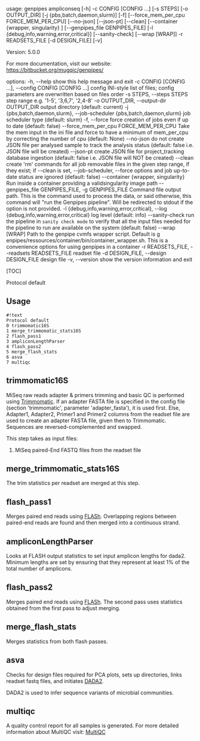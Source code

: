 usage: genpipes ampliconseq [-h] -c CONFIG [CONFIG ...] [-s STEPS]
                            [-o OUTPUT_DIR] [-j {pbs,batch,daemon,slurm}] [-f]
                            [--force_mem_per_cpu FORCE_MEM_PER_CPU]
                            [--no-json] [--json-pt] [--clean]
                            [--container {wrapper, singularity} <IMAGE PATH>]
                            [--genpipes_file GENPIPES_FILE]
                            [-l {debug,info,warning,error,critical}]
                            [--sanity-check] [--wrap [WRAP]] -r READSETS_FILE
                            [-d DESIGN_FILE] [-v]

Version: 5.0.0

For more documentation, visit our website: https://bitbucket.org/mugqic/genpipes/

options:
  -h, --help            show this help message and exit
  -c CONFIG [CONFIG ...], --config CONFIG [CONFIG ...]
                        config INI-style list of files; config parameters are
                        overwritten based on files order
  -s STEPS, --steps STEPS
                        step range e.g. '1-5', '3,6,7', '2,4-8'
  -o OUTPUT_DIR, --output-dir OUTPUT_DIR
                        output directory (default: current)
  -j {pbs,batch,daemon,slurm}, --job-scheduler {pbs,batch,daemon,slurm}
                        job scheduler type (default: slurm)
  -f, --force           force creation of jobs even if up to date (default:
                        false)
  --force_mem_per_cpu FORCE_MEM_PER_CPU
                        Take the mem input in the ini file and force to have a
                        minimum of mem_per_cpu by correcting the number of cpu
                        (default: None)
  --no-json             do not create JSON file per analysed sample to track
                        the analysis status (default: false i.e. JSON file
                        will be created)
  --json-pt             create JSON file for project_tracking database
                        ingestion (default: false i.e. JSON file will NOT be
                        created)
  --clean               create 'rm' commands for all job removable files in
                        the given step range, if they exist; if --clean is
                        set, --job-scheduler, --force options and job up-to-
                        date status are ignored (default: false)
  --container {wrapper, singularity} <IMAGE PATH>
                        Run inside a container providing a validsingularity
                        image path
  --genpipes_file GENPIPES_FILE, -g GENPIPES_FILE
                        Command file output path. This is the command used to
                        process the data, or said otherwise, this command will
                        "run the Genpipes pipeline". Will be redirected to
                        stdout if the option is not provided.
  -l {debug,info,warning,error,critical}, --log {debug,info,warning,error,critical}
                        log level (default: info)
  --sanity-check        run the pipeline in `sanity check mode` to verify that
                        all the input files needed for the pipeline to run are
                        available on the system (default: false)
  --wrap [WRAP]         Path to the genpipe cvmfs wrapper script. Default is g
                        enpipes/ressources/container/bin/container_wrapper.sh.
                        This is a convenience options for using genpipes in a
                        container
  -r READSETS_FILE, --readsets READSETS_FILE
                        readset file
  -d DESIGN_FILE, --design DESIGN_FILE
                        design file
  -v, --version         show the version information and exit

[TOC]

Protocol default

Usage
-----
```
#!text
Protocol default
0 trimmomatic16S
1 merge_trimmomatic_stats16S
2 flash_pass1
3 ampliconLengthParser
4 flash_pass2
5 merge_flash_stats
6 asva
7 multiqc
```

trimmomatic16S 
--------------
 
MiSeq raw reads adapter & primers trimming and basic QC is performed using [Trimmomatic](http://www.usadellab.org/cms/index.php?page=trimmomatic).
If an adapter FASTA file is specified in the config file (section 'trimmomatic', parameter 'adapter_fasta'),
it is used first. Else, Adapter1, Adapter2, Primer1 and Primer2 columns from the readset file are used to create
an adapter FASTA file, given then to Trimmomatic. Sequences are reversed-complemented and swapped.

This step takes as input files:
1. MiSeq paired-End FASTQ files from the readset file

merge_trimmomatic_stats16S 
--------------------------
 
The trim statistics per readset are merged at this step.

flash_pass1 
-----------
 
Merges paired end reads using [FLASh](http://ccb.jhu.edu/software/FLASH/). Overlapping regions between paired-end reads are found and 
then merged into a continuous strand.

ampliconLengthParser 
--------------------
 
Looks at FLASH output statistics to set input amplicon lengths for dada2. Minimum lengths are set by ensuring that they represent 
at least 1% of the total number of amplicons.

flash_pass2 
-----------
 
Merges paired end reads using [FLASh](http://ccb.jhu.edu/software/FLASH/). The second pass uses statistics obtained from the first pass
to adjust merging.

merge_flash_stats 
-----------------
 
Merges statistics from both flash passes.

asva 
----
 
Checks for design files required for PCA plots, sets up directories, links readset fastq files, and initiates 
[DADA2](https://benjjneb.github.io/dada2/). 

DADA2 is used to infer sequence variants of microbial communities.

multiqc 
-------
 
A quality control report for all samples is generated.
For more detailed information about MultiQC visit: [MultiQC](http://multiqc.info/)
